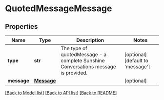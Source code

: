 # QuotedMessageMessage

## Properties
Name | Type | Description | Notes
------------ | ------------- | ------------- | -------------
**type** | **str** | The type of quotedMessage - a complete Sunshine Conversations message is provided. | [optional] [default to 'message']
**message** | [**Message**](Message.md) |  | [optional] 

[[Back to Model list]](../README.md#documentation-for-models) [[Back to API list]](../README.md#documentation-for-api-endpoints) [[Back to README]](../README.md)


